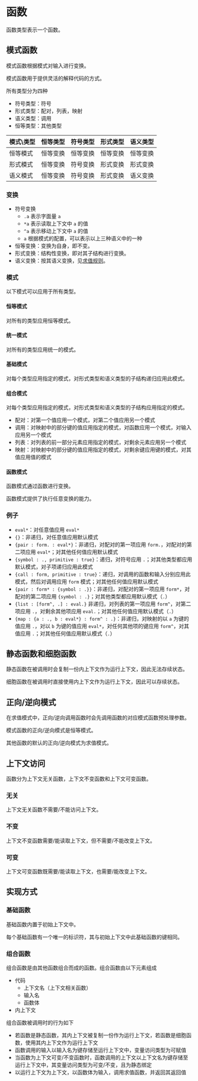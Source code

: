 # 函数

函数类型表示一个函数。

## 模式函数

模式函数根据模式对输入进行变换。

模式函数用于提供灵活的解释代码的方式。

所有类型分为四种

- 符号类型：符号
- 形式类型：配对，列表，映射
- 语义类型：调用
- 恒等类型：其他类型

| 模式\类型 |恒等类型|符号类型|形式类型|语义类型|
| -- | -- | -- | -- | -- |
|恒等模式|恒等变换|恒等变换|恒等变换|恒等变换|
|形式模式|恒等变换|符号变换|形式变换|形式变换|
|语义模式|恒等变换|符号变换|形式变换|语义变换|

### 变换

- 符号变换
  - `.a` 表示字面量 `a`
  - `*a` 表示读取上下文中 `a` 的值
  - `^a` 表示移动上下文中 `a` 的值
  - `a` 根据模式的配置，可以表示以上三种语义中的一种
- 恒等变换：变换为自身，即不变。
- 形式变换：结构性变换，即对其子结构进行变换。
- 语义变换：按其语义变换，见[求值规则](../求值.md)。

### 模式

以下模式可以应用于所有类型。

#### 恒等模式

对所有的类型应用恒等模式。

#### 统一模式

对所有的类型应用统一的模式。

#### 基础模式

对每个类型应用指定的模式，对形式类型和语义类型的子结构递归应用此模式。

#### 组合模式

对每个类型应用指定的模式，对形式类型和语义类型的子结构应用指定的模式。

- 配对：对第一个值应用一个模式，对第二个值应用另一个模式
- 调用：对映射中的部分键的值应用指定的模式，对函数应用一个模式，对输入应用另一个模式
- 列表：对列表的前一部分元素应用指定的模式，对剩余元素应用另一个模式
- 映射：对映射中的部分键的值应用指定的模式，对剩余键应用键的模式，对其值应用值的模式

#### 函数模式

函数模式通过函数进行变换。

函数模式提供了执行任意变换的能力。

### 例子

- `eval*`：对任意值应用 `eval*`
- `{}`：非递归，对任意值应用默认模式
- `{pair : form. : eval*}`：非递归，对配对的第一项应用 `form.`，对配对的第二项应用 `eval*`；对其他任何值应用默认模式
- `{symbol : ., primitive : true}`：递归，对符号应用 `.`；对其他类型都应用默认模式，对子项递归应用此模式
- `{call : form, primitive : true}`：递归，对调用的函数和输入分别应用此模式，然后对调用应用 `form` 模式；对其他任何值应用默认模式
- `{pair : form* : {symbol : .}}`：非递归，对配对的第一项应用 `form*`，对配对的第二项应用 `{symbol : .}`；对其他类型都应用默认模式（`.`）
- `{list : [form^, .] : eval.}` 非递归，对列表的第一项应用 `form^`，对第二项应用 `.`，对剩余其他项应用 `eval.`；对其他任何值应用默认模式（`.`）
- `{map : {a : ., b : eval*} : form^ : .}`：非递归，对映射的以 `a` 为键的值应用 `.`，对以 `b` 为键的值应用 `eval*`，对任何其他项的键应用 `form^`，对其值应用 `.`；对其他任何值应用默认模式（`.`）

## 静态函数和细胞函数

静态函数在被调用时会复制一份内上下文作为运行上下文，因此无法存续状态。

细胞函数在被调用时直接使用内上下文作为运行上下文，因此可以存续状态。

## 正向/逆向模式

在求值模式中，正向/逆向调用函数时会先调用函数的对应模式函数预处理参数。

模式函数的正向/逆向模式是恒等模式。

其他函数的默认的正向/逆向模式为求值模式。

## 上下文访问

函数分为上下文无关函数，上下文不变函数和上下文可变函数。

### 无关

上下文无关函数不需要/不能访问上下文。

### 不变

上下文不变函数需要/能读取上下文，但不需要/不能改变上下文。

### 可变

上下文可变函数既需要/能读取上下文，也需要/能改变上下文。

## 实现方式

### 基础函数

基础函数内置于初始上下文中。

每个基础函数有一个唯一的标识符，其与初始上下文中此基础函数的键相同。

### 组合函数

组合函数是由其他函数组合而成的函数。组合函数由以下元素组成

- 代码
  - 上下文名（上下文相关函数）
  - 输入名
  - 函数体
- 内上下文

组合函数被调用时的行为如下

- 若函数是静态函数，其内上下文被复制一份作为运行上下文，若函数是细胞函数，使用其内上下文作为运行上下文
- 函数调用的输入以输入名为键存储至运行上下文中，变量访问类型为可赋值
- 当函数为上下文可变/不变函数时，函数调用的上下文以上下文名为键存储至运行上下文中，其变量访问类型为可变/不变，且为静态绑定
- 以运行上下文为上下文，以函数体为输入，调用求值函数，并返回其返回值

